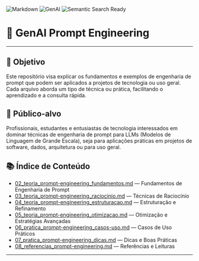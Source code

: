 <!-- Este README segue padrões otimizados para busca semântica e uso em fluxos RAG (Retrieval-Augmented Generation) -->

![Markdown](https://img.shields.io/badge/markdown-optimized-blue?logo=markdown) ![GenAI](https://img.shields.io/badge/GenAI-ready-purple?logo=OpenAI) ![Semantic Search Ready](https://img.shields.io/badge/semantic%20search-optimized-success?logo=semantic-release)

# 🧠 GenAI Prompt Engineering

<!-- Espaço reservado para logo/banner futuramente -->

---

## 🎯 Objetivo

Este repositório visa explicar os fundamentos e exemplos de engenharia de prompt que podem ser aplicados a projetos de tecnologia ou uso geral. Cada arquivo aborda um tipo de técnica ou prática, facilitando o aprendizado e a consulta rápida.

## 👥 Público-alvo

Profissionais, estudantes e entusiastas de tecnologia interessados em dominar técnicas de engenharia de prompt para LLMs (Modelos de Linguagem de Grande Escala), seja para aplicações práticas em projetos de software, dados, arquitetura ou para uso geral.

## 📚 Índice de Conteúdo

- [02_teoria_prompt-engineering_fundamentos.md](02_teoria_prompt-engineering_fundamentos.md) — Fundamentos de Engenharia de Prompt
- [03_teoria_prompt-engineering_raciocinio.md](03_teoria_prompt-engineering_raciocinio.md) — Técnicas de Raciocínio
- [04_teoria_prompt-engineering_estruturacao.md](04_teoria_prompt-engineering_estruturacao.md) — Estruturação e Refinamento
- [05_teoria_prompt-engineering_otimizacao.md](05_teoria_prompt-engineering_otimizacao.md) — Otimização e Estratégias Avançadas
- [06_pratica_prompt-engineering_casos-uso.md](06_pratica_prompt-engineering_casos-uso.md) — Casos de Uso Práticos
- [07_pratica_prompt-engineering_dicas.md](07_pratica_prompt-engineering_dicas.md) — Dicas e Boas Práticas
- [08_referencias_prompt-engineering.md](08_referencias_prompt-engineering.md) — Referências e Leituras

<!-- Adicione novos arquivos ao índice conforme o projeto evoluir -->

---

<!-- Espaço reservado para elementos visuais futuros (logo, banner, diagramas, etc.) --> 